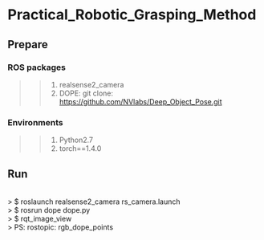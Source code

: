 # Practical_Robotic_Grasping_Method

## Prepare
### ROS packages
>> 1. realsense2_camera
>> 2. DOPE: git clone: https://github.com/NVlabs/Deep_Object_Pose.git

### Environments
>> 1. Python2.7
>> 2. torch==1.4.0

## Run
<br> > $ roslaunch realsense2_camera rs_camera.launch
<br> > $ rosrun dope dope.py
<br> > $ rqt_image_view
<br> > PS: rostopic: rgb_dope_points
